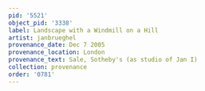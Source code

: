 ```yaml
---
pid: '5521'
object_pid: '3338'
label: Landscape with a Windmill on a Hill
artist: janbrueghel
provenance_date: Dec 7 2005
provenance_location: London
provenance_text: Sale, Sotheby's (as studio of Jan I)
collection: provenance
order: '0781'
---
```

